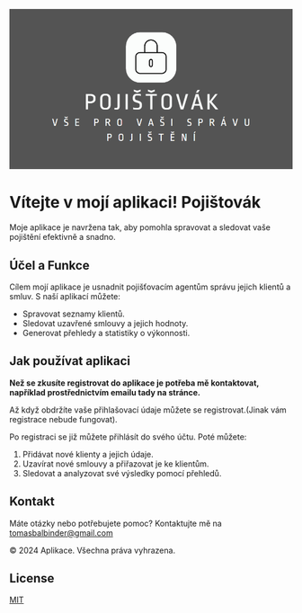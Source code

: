 ![Diagram projektu](https://github.com/TomasBalbinder/Pojistovak_app/blob/master/logo_readme.png)

# Vítejte v mojí aplikaci! Pojištovák

Moje aplikace je navržena tak, aby pomohla spravovat a sledovat vaše pojištění efektivně a snadno.

## Účel a Funkce

Cílem mojí aplikace je usnadnit pojišťovacím agentům správu jejich klientů a smluv. S naší aplikací můžete:

* Spravovat seznamy klientů.
* Sledovat uzavřené smlouvy a jejich hodnoty.
* Generovat přehledy a statistiky o výkonnosti.

## Jak používat aplikaci
**Než se zkusíte registrovat do aplikace je potřeba mě kontaktovat, například prostřednictvím emailu tady na stránce.**

Až když obdržíte vaše přihlašovací údaje můžete se registrovat.(Jinak vám registrace nebude fungovat).

Po registraci se již můžete přihlásít do svého účtu. Poté můžete:
1. Přidávat nové klienty a jejich údaje.
2. Uzavírat nové smlouvy a přiřazovat je ke klientům.
3. Sledovat a analyzovat své výsledky pomocí přehledů.

## Kontakt
Máte otázky nebo potřebujete pomoc? Kontaktujte mě na [tomasbalbinder@gmail.com](tomasbalbinder@gmail.com)

© 2024 Aplikace. Všechna práva vyhrazena.

## License

[MIT](https://choosealicense.com/licenses/mit/)
